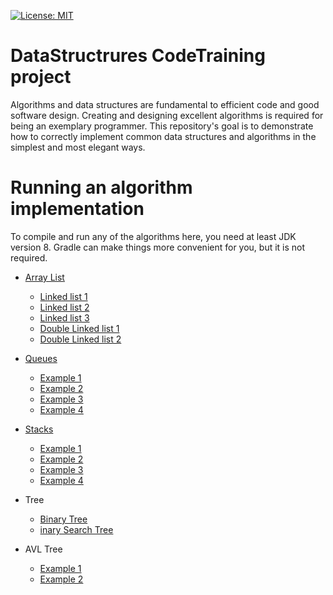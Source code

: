 [![License: MIT](https://img.shields.io/badge/License-MIT-yellow.svg)](https://opensource.org/licenses/MIT)

# DataStructrures CodeTraining project

Algorithms and data structures are fundamental to efficient code and good software design. Creating and designing excellent algorithms is required for being an exemplary programmer. This repository's goal is to demonstrate how to correctly implement common data structures and algorithms in the simplest and most elegant ways.

# Running an algorithm implementation

To compile and run any of the algorithms here, you need at least JDK version 8. Gradle can make things more convenient for you, but it is not required.

- [Array List](https://github.com/SebastianNiama/DataStructrures-CodeTraining/tree/main/DataSructures/src/main/java/ArrayList)
  - [Linked list 1](https://github.com/SebastianNiama/DataStructrures-CodeTraining/tree/main/DataSructures/src/main/java/EjerListaSimpleEnlazada)
  - [Linked list 2](https://github.com/SebastianNiama/DataStructrures-CodeTraining/tree/main/DataSructures/src/main/java/ListaSimpleEnlazada)
  - [Linked list 3](https://github.com/SebastianNiama/DataStructrures-CodeTraining/tree/main/DataSructures/src/main/java/LinkedList)
  - [Double Linked list 1](https://github.com/SebastianNiama/DataStructrures-CodeTraining/tree/main/DataSructures/src/main/java/ListaDobleEnlazada1)
  - [Double Linked list 2](https://github.com/SebastianNiama/DataStructrures-CodeTraining/tree/main/DataSructures/src/main/java/ListaDobleEnlazada2)

- [Queues](https://github.com/SebastianNiama/DataStructrures-CodeTraining/tree/main/DataSructures/src/main/java/Queues)
  - [Example 1](https://github.com/SebastianNiama/DataStructrures-CodeTraining/tree/main/DataSructures/src/main/java/EjerDeCola)
  - [Example 2](https://github.com/SebastianNiama/DataStructrures-CodeTraining/tree/main/DataSructures/src/main/java/EjerDeColas)
  - [Example 3](https://github.com/SebastianNiama/DataStructrures-CodeTraining/tree/main/DataSructures/src/main/java/EjercicioPila3)
  - [Example 4](https://github.com/SebastianNiama/DataStructrures-CodeTraining/tree/main/DataSructures/src/main/java/EjercicioPila4)
  
-  [Stacks](https://github.com/SebastianNiama/DataStructrures-CodeTraining/tree/main/DataSructures/src/main/java/Stacks)
   - [Example 1](https://github.com/SebastianNiama/DataStructrures-CodeTraining/tree/main/DataSructures/src/main/java/EjercicioPila1)
   - [Example 2](https://github.com/SebastianNiama/DataStructrures-CodeTraining/tree/main/DataSructures/src/main/java/EjercicioPila2)
   - [Example 3](https://github.com/SebastianNiama/DataStructrures-CodeTraining/tree/main/DataSructures/src/main/java/EjercicioPila3)
   - [Example 4](https://github.com/SebastianNiama/DataStructrures-CodeTraining/tree/main/DataSructures/src/main/java/EjercicioPila4)
   
-  Tree
   - [Binary Tree](https://github.com/SebastianNiama/DataStructrures-CodeTraining/tree/main/DataSructures/src/main/java/BinaryTrees)
   - [inary Search Tree](https://github.com/SebastianNiama/DataStructrures-CodeTraining/tree/main/DataSructures/src/main/java/BinarySearchTree) 
   
-  AVL Tree
   - [Example 1](https://github.com/SebastianNiama/DataStructrures-CodeTraining/tree/main/DataSructures/src/main/java/AVL)
   - [Example 2](https://github.com/SebastianNiama/DataStructrures-CodeTraining/tree/main/DataSructures/src/main/java/AVL2)
   
